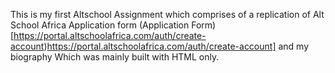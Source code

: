 This is my first Altschool Assignment which comprises of a replication of Alt School Africa Application form (Application Form)[https://portal.altschoolafrica.com/auth/create-account)https://portal.altschoolafrica.com/auth/create-account] and my biography Which was mainly built with HTML only.
